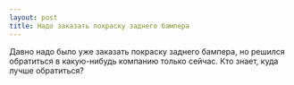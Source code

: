 ```yaml
---
layout: post 
title: Надо заказать покраску заднего бампера 
--- 
```

Давно надо было уже заказать покраску заднего бампера, но решился обратиться в какую-нибудь компанию только сейчас. Кто знает, куда лучше обратиться?